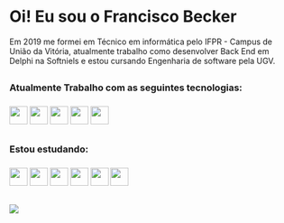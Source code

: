 <h1>Oi! Eu sou o Francisco Becker</h1>

Em 2019 me formei em Técnico em informática pelo IFPR - Campus de União da Vitória, atualmente trabalho como desenvolver Back End em Delphi na Softniels e estou cursando Engenharia de software pela UGV.

##
<h3>Atualmente Trabalho com as seguintes tecnologias:<h3>
<div>
 <img height="32" width="32" src="https://cdn.jsdelivr.net/gh/devicons/devicon/icons/git/git-original.svg" />
 <img height="32" width="32" src="https://cdn.jsdelivr.net/gh/devicons/devicon/icons/github/github-original.svg" />
 <img height="32" width="32" src="https://cdn.simpleicons.org/delphi/#EE1F35" /> 
 <img height="32" width="32" src="https://cdn.jsdelivr.net/gh/devicons/devicon/icons/mysql/mysql-original.svg" /> 
 <img height="32" width="32" src="https://cdn.simpleicons.org/amazonaws/#232F3E" /> 
</div>

## 
 
<h3>Estou estudando:<h3>
<div>
   <img height="32" width="32" src="https://cdn.jsdelivr.net/gh/devicons/devicon/icons/html5/html5-original.svg" />
   <img height="32" width="32" src="https://cdn.jsdelivr.net/gh/devicons/devicon/icons/javascript/javascript-original.svg" />        
   <img height="32" width="32" src="https://cdn.jsdelivr.net/gh/devicons/devicon/icons/vuejs/vuejs-original.svg" />       
   <img height="32" width="32" src="https://cdn.jsdelivr.net/gh/devicons/devicon/icons/react/react-original.svg" />         
   <img height="32" width="32" src="https://cdn.jsdelivr.net/gh/devicons/devicon/icons/kotlin/kotlin-original.svg" />          
   <img height="32" width="32" src="https://cdn.jsdelivr.net/gh/devicons/devicon/icons/postgresql/postgresql-original.svg" />          
</div> 
 
## 
 
<a href = "https://www.linkedin.com/in/francisco-becker-599649197"><img src="https://img.shields.io/badge/LinkedIn-0077B5?style=for-the-badge&logo=linkedin&logoColor=white"/> <a/>

